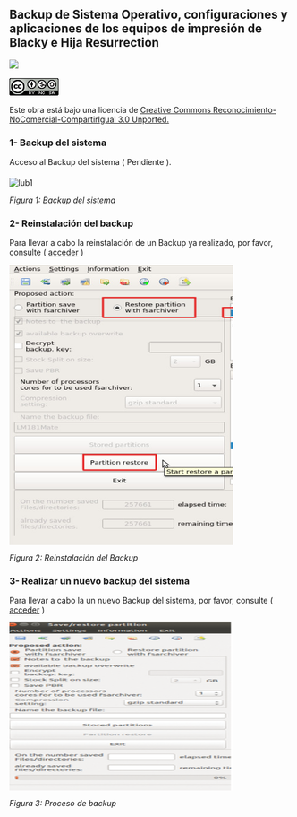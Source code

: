 
## Backup de Sistema Operativo, configuraciones y aplicaciones de los equipos de impresión de Blacky e Hija Resurrection

![](https://avatars1.githubusercontent.com/u/6586261?v=3&s=200)


![](cc.png)

Este obra está bajo una licencia de [Creative Commons Reconocimiento-NoComercial-CompartirIgual 3.0 Unported.
](http://creativecommons.org/licenses/by-nc-sa/3.0/deed.es_ES)


### 1- Backup del sistema

Acceso al Backup del sistema ( Pendiente ).

<img src="ubuntu_xenial.png" alt="lub1" height="300" width="400" align="middle">

*Figura 1: Backup del sistema*

### 2- Reinstalación del backup 

Para llevar a cabo la reinstalación de un Backup ya realizado, por favor, consulte ( [acceder](https://github.com/asrob-uc3m/impresoras-maintenance-manual-i3/blob/master/anexo_3_reinstalacion_de_sistema_operativo_software_y_configuraciones_desde_backup.md) )

<img src="restaurar_backup.png" alt="lub1" height="500" width="400" align="middle">

*Figura 2: Reinstalación del Backup*

### 3- Realizar un nuevo backup del sistema

Para llevar a cabo la un nuevo  Backup del sistema, por favor, consulte ( [acceder](https://github.com/asrob-uc3m/impresoras-maintenance-manual-i3/blob/master/anexo_4_proceso_de_backup_del_s.o_configuraciones_y_software.md) )

<img src="proceso_de_backup.png" alt="lub1" height="300" width="400" align="middle">

*Figura 3: Proceso de backup*
